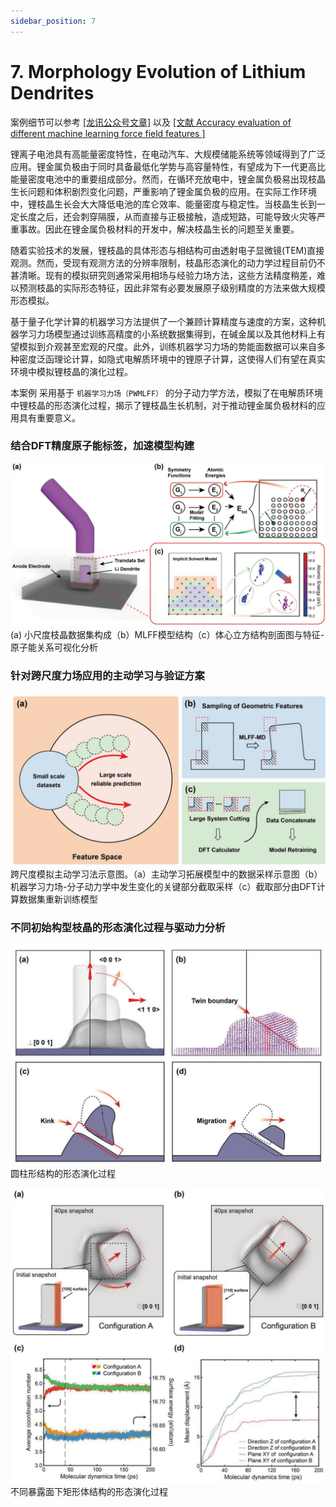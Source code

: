 ```yaml
---
sidebar_position: 7
---
```


# 7. Morphology Evolution of Lithium Dendrites

案例细节可以参考 [[龙讯公众号文章]](https://mp.weixin.qq.com/s/kapzIrPvL2AcGTUzdHgglg) 以及 [[文献 Accuracy evaluation of different machine learning force field features ]](https://iopscience.iop.org/article/10.1088/1367-2630/acf2bb)

锂离子电池具有高能量密度特性，在电动汽车、大规模储能系统等领域得到了广泛应用。锂金属负极由于同时具备最低化学势与高容量特性，有望成为下一代更高比能量密度电池中的重要组成部分。然而，在循环充放电中，锂金属负极易出现枝晶生长问题和体积剧烈变化问题，严重影响了锂金属负极的应用。在实际工作环境中，锂枝晶生长会大大降低电池的库仑效率、能量密度与稳定性。当枝晶生长到一定长度之后，还会刺穿隔膜，从而直接与正极接触，造成短路，可能导致火灾等严重事故。因此在锂金属负极材料的开发中，解决枝晶生长的问题至关重要。

随着实验技术的发展，锂枝晶的具体形态与相结构可由透射电子显微镜(TEM)直接观测。然而，受现有观测方法的分辨率限制，枝晶形态演化的动力学过程目前仍不甚清晰。现有的模拟研究则通常采用相场与经验力场方法，这些方法精度稍差，难以预测枝晶的实际形态特征，因此非常有必要发展原子级别精度的方法来做大规模形态模拟。

基于量子化学计算的机器学习方法提供了一个兼顾计算精度与速度的方案，这种机器学习力场模型通过训练高精度的小系统数据集得到，在碱金属以及其他材料上有望模拟到介观甚至宏观的尺度。此外，训练机器学习力场的势能面数据可以来自多种密度泛函理论计算，如隐式电解质环境中的锂原子计算，这使得人们有望在真实环境中模拟锂枝晶的演化过程。

本案例 采用基于 `机器学习力场（PWMLFF）` 的分子动力学方法，模拟了在电解质环境中锂枝晶的形态演化过程，揭示了锂枝晶生长机制，对于推动锂金属负极材料的应用具有重要意义。

### 结合DFT精度原子能标签，加速模型构建

![proportion_time](./pictures/exp_7_1.png)
(a) 小尺度枝晶数据集构成（b）MLFF模型结构（c）体心立方结构剖面图与特征-原子能关系可视化分析

### 针对跨尺度力场应用的主动学习与验证方案
![proportion_time](./pictures/exp_7_2.png)
跨尺度模拟主动学习法示意图。（a）主动学习拓展模型中的数据采样示意图（b）机器学习力场-分子动力学中发生变化的关键部分截取采样（c）截取部分由DFT计算数据集重新训练模型

### 不同初始构型枝晶的形态演化过程与驱动力分析
![proportion_time](./pictures/exp_7_3.png)
 圆柱形结构的形态演化过程

![proportion_time](./pictures/exp_7_4.png)
不同暴露面下矩形体结构的形态演化过程